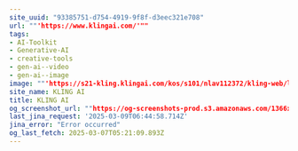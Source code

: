 ```yaml
---
site_uuid: "93385751-d754-4919-9f8f-d3eec321e708"
url: ""'https://www.klingai.com/'""
tags:
- AI-Toolkit
- Generative-AI
- creative-tools
- gen-ai--video
- gen-ai--image
image: ""'https://s21-kling.klingai.com/kos/s101/nlav112372/kling-web/logo-180x180.png'""
site_name: KLING AI
title: KLING AI
og_screenshot_url: ""https://og-screenshots-prod.s3.amazonaws.com/1366x768/80/false/031ede4e043b47e970e244a088d9c1f6846241652186a15da74a417731da9ef4.jpeg""
last_jina_request: '2025-03-09T06:44:58.714Z'
jina_error: "Error occurred"
og_last_fetch: 2025-03-07T05:21:09.893Z
---
```


